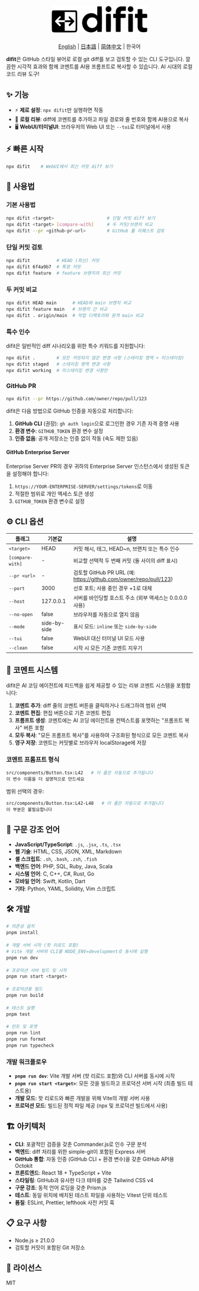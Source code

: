 <h1 align="center">
  <img src="public/logo.png" alt="difit" width="260">
</h1>

<p align="center">
  <a href="./README.md">English</a> | <a href="./README.ja.md">日本語</a> | <a href="./README.zh.md">简体中文</a> | 한국어
</p>

**difit**은 GitHub 스타일 뷰어로 로컬 git diff를 보고 검토할 수 있는 CLI 도구입니다. 깔끔한 시각적 효과와 함께 코멘트를 AI용 프롬프트로 복사할 수 있습니다. AI 시대의 로컬 코드 리뷰 도구!

## ✨ 기능

- ⚡ **제로 설정**: `npx difit`만 실행하면 작동
- 💬 **로컬 리뷰**: diff에 코멘트를 추가하고 파일 경로와 줄 번호와 함께 AI용으로 복사
- 🖥️ **WebUI/터미널UI**: 브라우저의 Web UI 또는 `--tui`로 터미널에서 사용

## ⚡ 빠른 시작

```bash
npx difit    # WebUI에서 최신 커밋 diff 보기
```

## 🚀 사용법

### 기본 사용법

```bash
npx difit <target>                    # 단일 커밋 diff 보기
npx difit <target> [compare-with]     # 두 커밋/브랜치 비교
npx difit --pr <github-pr-url>        # GitHub 풀 리퀘스트 검토
```

### 단일 커밋 검토

```bash
npx difit          # HEAD (최신) 커밋
npx difit 6f4a9b7  # 특정 커밋
npx difit feature  # feature 브랜치의 최신 커밋
```

### 두 커밋 비교

```bash
npx difit HEAD main      # HEAD와 main 브랜치 비교
npx difit feature main   # 브랜치 간 비교
npx difit . origin/main  # 작업 디렉토리와 원격 main 비교
```

### 특수 인수

difit은 일반적인 diff 시나리오를 위한 특수 키워드를 지원합니다:

```bash
npx difit .        # 모든 커밋되지 않은 변경 사항 (스테이징 영역 + 미스테이징)
npx difit staged   # 스테이징 영역 변경 사항
npx difit working  # 미스테이징 변경 사항만
```

### GitHub PR

```bash
npx difit --pr https://github.com/owner/repo/pull/123
```

difit은 다음 방법으로 GitHub 인증을 자동으로 처리합니다:

1. **GitHub CLI** (권장): `gh auth login`으로 로그인한 경우 기존 자격 증명 사용
2. **환경 변수**: `GITHUB_TOKEN` 환경 변수 설정
3. **인증 없음**: 공개 저장소는 인증 없이 작동 (속도 제한 있음)

#### GitHub Enterprise Server

Enterprise Server PR의 경우 귀하의 Enterprise Server 인스턴스에서 생성된 토큰을 설정해야 합니다:

1. `https://YOUR-ENTERPRISE-SERVER/settings/tokens`로 이동
2. 적절한 범위로 개인 액세스 토큰 생성
3. `GITHUB_TOKEN` 환경 변수로 설정

## ⚙️ CLI 옵션

| 플래그           | 기본값       | 설명                                                                    |
| ---------------- | ------------ | ----------------------------------------------------------------------- |
| `<target>`       | HEAD         | 커밋 해시, 태그, HEAD~n, 브랜치 또는 특수 인수                          |
| `[compare-with]` | -            | 비교할 선택적 두 번째 커밋 (둘 사이의 diff 표시)                        |
| `--pr <url>`     | -            | 검토할 GitHub PR URL (예: https://github.com/owner/repo/pull/123)       |
| `--port`         | 3000         | 선호 포트; 사용 중인 경우 +1로 대체                                     |
| `--host`         | 127.0.0.1    | 서버를 바인딩할 호스트 주소 (외부 액세스는 0.0.0.0 사용)                |
| `--no-open`      | false        | 브라우저를 자동으로 열지 않음                                           |
| `--mode`         | side-by-side | 표시 모드: `inline` 또는 `side-by-side`                                |
| `--tui`          | false        | WebUI 대신 터미널 UI 모드 사용                                         |
| `--clean`        | false        | 시작 시 모든 기존 코멘트 지우기                                         |

## 💬 코멘트 시스템

difit은 AI 코딩 에이전트에 피드백을 쉽게 제공할 수 있는 리뷰 코멘트 시스템을 포함합니다:

1. **코멘트 추가**: diff 줄의 코멘트 버튼을 클릭하거나 드래그하여 범위 선택
2. **코멘트 편집**: 편집 버튼으로 기존 코멘트 편집
3. **프롬프트 생성**: 코멘트에는 AI 코딩 에이전트용 컨텍스트를 포맷하는 "프롬프트 복사" 버튼 포함
4. **모두 복사**: "모든 프롬프트 복사"를 사용하여 구조화된 형식으로 모든 코멘트 복사
5. **영구 저장**: 코멘트는 커밋별로 브라우저 localStorage에 저장

### 코멘트 프롬프트 형식

```sh
src/components/Button.tsx:L42   # 이 줄은 자동으로 추가됩니다
이 변수 이름을 더 설명적으로 만드세요
```

범위 선택의 경우:

```sh
src/components/Button.tsx:L42-L48   # 이 줄은 자동으로 추가됩니다
이 부분은 불필요합니다
```

## 🎨 구문 강조 언어

- **JavaScript/TypeScript**: `.js`, `.jsx`, `.ts`, `.tsx`
- **웹 기술**: HTML, CSS, JSON, XML, Markdown
- **셸 스크립트**: `.sh`, `.bash`, `.zsh`, `.fish`
- **백엔드 언어**: PHP, SQL, Ruby, Java, Scala
- **시스템 언어**: C, C++, C#, Rust, Go
- **모바일 언어**: Swift, Kotlin, Dart
- **기타**: Python, YAML, Solidity, Vim 스크립트

## 🛠️ 개발

```bash
# 의존성 설치
pnpm install

# 개발 서버 시작 (핫 리로드 포함)
# Vite 개발 서버와 CLI를 NODE_ENV=development로 동시에 실행
pnpm run dev

# 프로덕션 서버 빌드 및 시작
pnpm run start <target>

# 프로덕션용 빌드
pnpm run build

# 테스트 실행
pnpm test

# 린트 및 포맷
pnpm run lint
pnpm run format
pnpm run typecheck
```

### 개발 워크플로우

- **`pnpm run dev`**: Vite 개발 서버 (핫 리로드 포함)와 CLI 서버를 동시에 시작
- **`pnpm run start <target>`**: 모든 것을 빌드하고 프로덕션 서버 시작 (최종 빌드 테스트용)
- **개발 모드**: 핫 리로드와 빠른 개발을 위해 Vite의 개발 서버 사용
- **프로덕션 모드**: 빌드된 정적 파일 제공 (npx 및 프로덕션 빌드에서 사용)

## 🏗️ 아키텍처

- **CLI**: 포괄적인 검증을 갖춘 Commander.js로 인수 구문 분석
- **백엔드**: diff 처리를 위한 simple-git이 포함된 Express 서버
- **GitHub 통합**: 자동 인증 (GitHub CLI + 환경 변수)을 갖춘 GitHub API용 Octokit
- **프론트엔드**: React 18 + TypeScript + Vite
- **스타일링**: GitHub과 유사한 다크 테마를 갖춘 Tailwind CSS v4
- **구문 강조**: 동적 언어 로딩을 갖춘 Prism.js
- **테스트**: 동일 위치에 배치된 테스트 파일을 사용하는 Vitest 단위 테스트
- **품질**: ESLint, Prettier, lefthook 사전 커밋 훅

## 📋 요구 사항

- Node.js ≥ 21.0.0
- 검토할 커밋이 포함된 Git 저장소

## 📄 라이선스

MIT